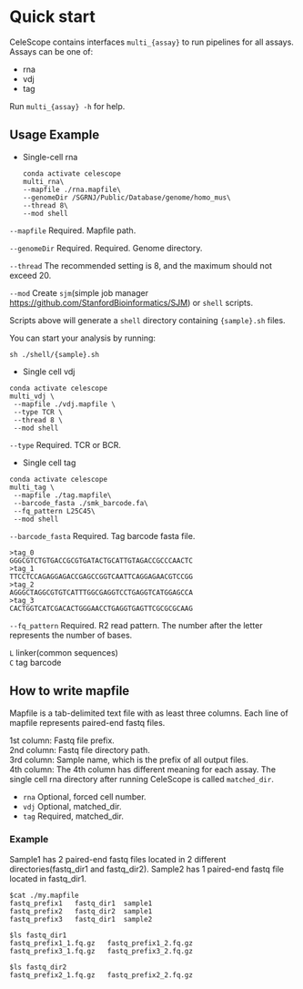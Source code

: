 # Quick start

CeleScope contains interfaces `multi_{assay}` to run pipelines for all assays. Assays can be one of:

- rna
- vdj
- tag

Run `multi_{assay} -h` for help.


## Usage Example

- Single-cell rna

	```
	conda activate celescope
	multi_rna\
 	--mapfile ./rna.mapfile\
 	--genomeDir /SGRNJ/Public/Database/genome/homo_mus\
 	--thread 8\
 	--mod shell
 	```
`--mapfile` Required. Mapfile path.

`--genomeDir` Required. Required. Genome directory.

`--thread` The recommended setting is 8, and the maximum should not exceed 20.

`--mod` Create `sjm`(simple job manager https://github.com/StanfordBioinformatics/SJM) or `shell` scripts. 

Scripts above will generate a `shell` directory containing `{sample}.sh` files.

You can start your analysis by running:
```
sh ./shell/{sample}.sh
```

- Single cell vdj

```
conda activate celescope
multi_vdj \
 --mapfile ./vdj.mapfile \
 --type TCR \
 --thread 8 \
 --mod shell
```  

`--type` Required. TCR or BCR. 

- Single cell tag

```
conda activate celescope
multi_tag \
 --mapfile ./tag.mapfile\
 --barcode_fasta ./smk_barcode.fa\
 --fq_pattern L25C45\
 --mod shell
```  

`--barcode_fasta` Required. Tag barcode fasta file.
```
>tag_0
GGGCGTCTGTGACCGCGTGATACTGCATTGTAGACCGCCCAACTC
>tag_1
TTCCTCCAGAGGAGACCGAGCCGGTCAATTCAGGAGAACGTCCGG
>tag_2
AGGGCTAGGCGTGTCATTTGGCGAGGTCCTGAGGTCATGGAGCCA
>tag_3
CACTGGTCATCGACACTGGGAACCTGAGGTGAGTTCGCGCGCAAG
```  

`--fq_pattern` Required. R2 read pattern. The number after the letter represents the number of bases. 

`L` linker(common sequences)  
`C` tag barcode  

## How to write mapfile

Mapfile is a tab-delimited text file with as least three columns. Each line of mapfile represents paired-end fastq files.

1st column: Fastq file prefix.  
2nd column: Fastq file directory path.  
3rd column: Sample name, which is the prefix of all output files.  
4th column: The 4th column has different meaning for each assay. The single cell rna directory after running CeleScope is called `matched_dir`.
- `rna` Optional, forced cell number.
- `vdj` Optional, matched_dir.
- `tag` Required, matched_dir.

### Example

Sample1 has 2 paired-end fastq files located in 2 different directories(fastq_dir1 and fastq_dir2). Sample2 has 1 paired-end fastq file located in fastq_dir1.
```
$cat ./my.mapfile
fastq_prefix1	fastq_dir1	sample1
fastq_prefix2	fastq_dir2	sample1
fastq_prefix3	fastq_dir1	sample2

$ls fastq_dir1
fastq_prefix1_1.fq.gz	fastq_prefix1_2.fq.gz
fastq_prefix3_1.fq.gz	fastq_prefix3_2.fq.gz

$ls fastq_dir2
fastq_prefix2_1.fq.gz	fastq_prefix2_2.fq.gz
```


 
